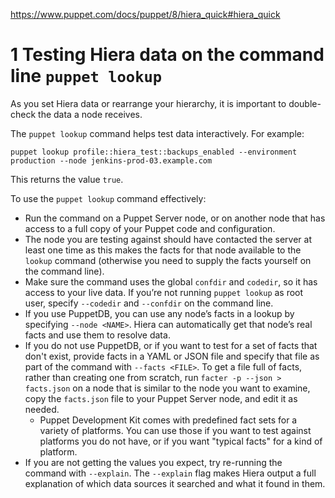 https://www.puppet.com/docs/puppet/8/hiera_quick#hiera_quick
# 1 Testing Hiera data on the command line `puppet lookup`

As you set Hiera data or rearrange your hierarchy, it is important to double-check the data a node receives.

The `puppet lookup` command helps test data interactively. For example:

```
puppet lookup profile::hiera_test::backups_enabled --environment production --node jenkins-prod-03.example.com
```

This returns the value `true`.

To use the `puppet lookup` command effectively:

- Run the command on a Puppet Server node, or on another node that has access to a full copy of your Puppet code and configuration.
- The node you are testing against should have contacted the server at least one time as this makes the facts for that node available to the `lookup` command (otherwise you need to supply the facts yourself on the command line).
- Make sure the command uses the global `confdir` and `codedir`, so it has access to your live data. If you’re not running `puppet lookup` as root user, specify `--codedir` and `--confdir` on the command line.
- If you use PuppetDB, you can use any node’s facts in a lookup by specifying `--node <NAME>`. Hiera can automatically get that node’s real facts and use them to resolve data.
- If you do not use PuppetDB, or if you want to test for a set of facts that don't exist, provide facts in a YAML or JSON file and specify that file as part of the command with `--facts <FILE>`. To get a file full of facts, rather than creating one from scratch, run `facter -p --json > facts.json` on a node that is similar to the node you want to examine, copy the `facts.json` file to your Puppet Server node, and edit it as needed.
    - Puppet Development Kit comes with predefined fact sets for a variety of platforms. You can use those if you want to test against platforms you do not have, or if you want "typical facts" for a kind of platform.
- If you are not getting the values you expect, try re-running the command with `--explain`. The `--explain` flag makes Hiera output a full explanation of which data sources it searched and what it found in them.



